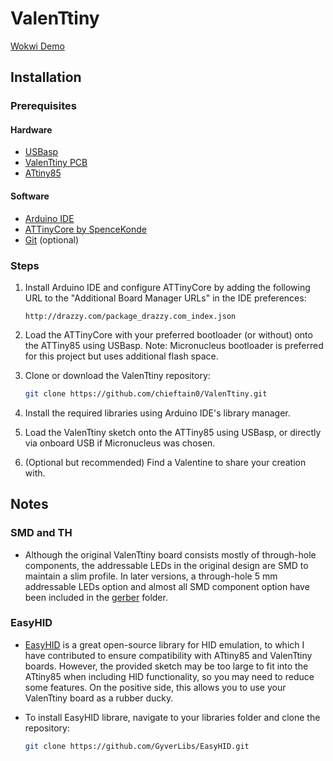 # ValenTtiny

[Wokwi Demo](https://wokwi.com/projects/416622139343298561)

## Installation

### Prerequisites

#### Hardware

- [USBasp](https://www.fischl.de/usbasp/)
- [ValenTtiny PCB](https://github.com/chieftain0/ValenTtiny/tree/main/gerber)
- [ATtiny85](https://www.microchip.com/en-us/product/attiny85)

#### Software

- [Arduino IDE](https://www.arduino.cc/en/software)
- [ATTinyCore by SpenceKonde](https://github.com/SpenceKonde/ATTinyCore.git)
- [Git](https://git-scm.com/downloads) (optional)

### Steps

1. Install Arduino IDE and configure ATTinyCore by adding the following URL to the "Additional Board Manager URLs" in the IDE preferences:

    ```
    http://drazzy.com/package_drazzy.com_index.json
    ```

2. Load the ATTinyCore with your preferred bootloader (or without) onto the ATTiny85 using USBasp. Note: Micronucleus bootloader is preferred for this project but uses additional flash space.

3. Clone or download the ValenTtiny repository:

    ```bash
    git clone https://github.com/chieftain0/ValenTtiny.git
    ```

4. Install the required libraries using Arduino IDE's library manager.

5. Load the ValenTtiny sketch onto the ATTiny85 using USBasp, or directly via onboard USB if Micronucleus was chosen.

6. (Optional but recommended) Find a Valentine to share your creation with.

## Notes

### SMD and TH

- Although the original ValenTtiny board consists mostly of through-hole components, the addressable LEDs in the original design are SMD to maintain a slim profile. In later versions, a through-hole 5 mm addressable LEDs option and almost all SMD component option have been included in the [gerber](https://github.com/chieftain0/ValenTtiny/tree/main/gerber) folder.

### EasyHID

- [EasyHID](https://github.com/GyverLibs/EasyHID.git) is a great open-source library for HID emulation, to which I have contributed to ensure compatibility with ATtiny85 and ValenTtiny boards. However, the provided sketch may be too large to fit into the ATtiny85 when including HID functionality, so you may need to reduce some features. On the positive side, this allows you to use your ValenTtiny board as a rubber ducky.
- To install EasyHID librare, navigate to your libraries folder and clone the repository:

    ```bash
    git clone https://github.com/GyverLibs/EasyHID.git
    ```
